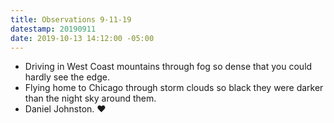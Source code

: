 ```yaml
---
title: Observations 9-11-19
datestamp: 20190911
date: 2019-10-13 14:12:00 -05:00
---
```


- Driving in West Coast mountains through fog so dense that you could hardly see the edge.
- Flying home to Chicago through storm clouds so black they were darker than the night sky around them.
- Daniel Johnston. ♥
